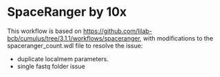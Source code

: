 # SpaceRanger by 10x

This workflow is based on https://github.com/lilab-bcb/cumulus/tree/3.1.1/workflows/spaceranger, with modifications to the spaceranger_count.wdl file to resolve the issue:
- duplicate localmem parameters.
- single fastq folder issue